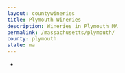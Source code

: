 ```yaml
---
layout: countywineries
title: Plymouth Wineries
description: Wineries in Plymouth MA
permalink: /massachusetts/plymouth/
county: plymouth
state: ma
---
```

-

